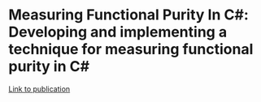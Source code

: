 # Measuring Functional Purity In C#: Developing and implementing a technique for measuring functional purity in C#

[Link to publication](http://urn.kb.se/resolve?urn=urn:nbn:se:uu:diva-454065)
